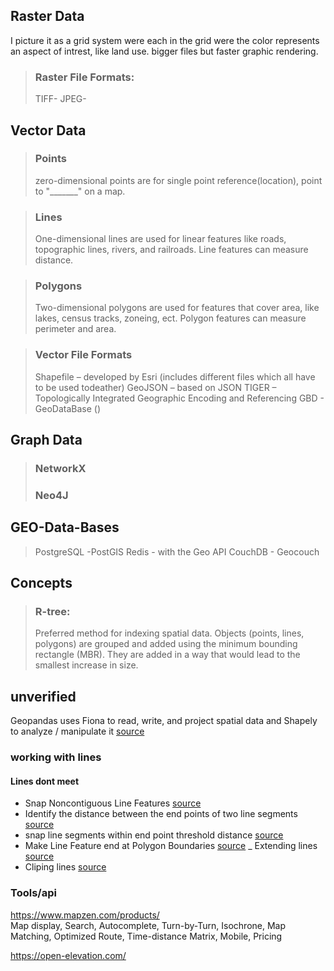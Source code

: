 

## Raster Data 
I picture it as a grid system were each in the grid  were the color represents an aspect of intrest, like land use. 
bigger files but faster graphic rendering. 
> ### Raster File Formats:
> TIFF-
> JPEG-

## Vector Data

> ### Points
> zero-dimensional points are for single point reference(location), point to "_______" on a map. 

> ### Lines
> One-dimensional lines are used for linear features like roads, topographic lines, rivers, and railroads.
> Line features can measure distance.

> ### Polygons
> Two-dimensional polygons are used for features that cover area, like lakes, census tracks, zoneing, ect.
> Polygon features can measure perimeter and area.

> ### Vector File Formats
> Shapefile – developed by Esri (includes different files which all have to be used todeather)
> GeoJSON – based on JSON
> TIGER – Topologically Integrated Geographic Encoding and Referencing
> GBD - GeoDataBase ()

## Graph Data

> ### NetworkX
> ### Neo4J

## GEO-Data-Bases
> PostgreSQL -PostGIS
> Redis - with the Geo API
> CouchDB - Geocouch

## Concepts
> ### R-tree:
> Preferred method for indexing spatial data. Objects (points, lines, polygons) are grouped and added using the minimum
> bounding rectangle (MBR). They are added in a way that would lead to the smallest increase in size.  

## unverified
Geopandas uses Fiona to read, write, and project spatial data and Shapely to analyze / manipulate it [source](http://andrewgaidus.com/Shapely_Geometries_Topological_Rules/)

### working with lines
#### Lines dont meet
- Snap Noncontiguous Line Features [source](http://andrewgaidus.com/Shapely_Geometries_Topological_Rules/)
- Identify the distance between the end points of two line segments [source](http://andrewgaidus.com/Shapely_Geometries_Topological_Rules/)
- snap line segments within end point threshold distance [source](http://andrewgaidus.com/Shapely_Geometries_Topological_Rules/)
- Make Line Feature end at Polygon Boundaries [source](http://andrewgaidus.com/Shapely_Geometries_Topological_Rules/)
_ Extending lines [source](http://andrewgaidus.com/Shapely_Geometries_Topological_Rules/)
- Cliping lines [source](http://andrewgaidus.com/Shapely_Geometries_Topological_Rules/)

### Tools/api
https://www.mapzen.com/products/  
 Map display, Search, Autocomplete, Turn-by-Turn, Isochrone, Map Matching, Optimized Route, Time-distance Matrix, Mobile, Pricing
 
 https://open-elevation.com/

